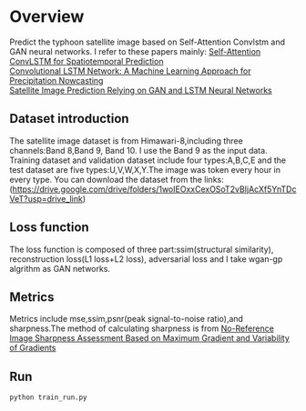 # Overview
Predict the typhoon satellite image based on Self-Attention Convlstm and GAN neural networks.
I refer to these papers mainly:
[Self-Attention ConvLSTM for Spatiotemporal Prediction](https://doi.org/10.1609/aaai.v34i07.6819)  
[Convolutional LSTM Network: A Machine Learning Approach for Precipitation Nowcasting](https://paperswithcode.com/paper/convolutional-lstm-network-a-machine-learning)  
[Satellite Image Prediction Relying on GAN and LSTM Neural Networks](https://ieeexplore.ieee.org/abstract/document/8761462)

## Dataset introduction
The satellite image dataset is from Himawari-8,including three channels:Band 8,Band 9, Band 10.
I use the Band 9 as the input data.
Training dataset and validation dataset include four types:A,B,C,E and the test dataset are five types:U,V,W,X,Y.The image was token every hour in every type.
You can download the dataset from the links:(https://drive.google.com/drive/folders/1woIEOxxCexOSoT2vBIjAcXf5YnTDcVeT?usp=drive_link)

## Loss function 
The loss function is composed of three part:ssim(structural similarity), reconstruction loss(L1 loss+L2 loss), adversarial loss and I take wgan-gp algrithm as GAN networks.

## Metrics
Metrics include mse,ssim,psnr(peak signal-to-noise ratio),and sharpness.The method of calculating sharpness is from [No-Reference Image Sharpness Assessment Based on Maximum Gradient and Variability of Gradients](https://ieeexplore.ieee.org/document/8168377)

## Run
`python train_run.py`

